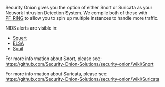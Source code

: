 Security Onion gives you the option of either Snort or Suricata as your Network Intrusion Detection System.  We compile both of these with [PF_RING](PF_RING) to allow you to spin up multiple instances to handle more traffic.

NIDS alerts are visible in:
- [Squert](Squert)
- [ELSA](ELSA)
- [Sguil](Sguil)

For more information about Snort, please see:  
https://github.com/Security-Onion-Solutions/security-onion/wiki/Snort

For more information about Suricata, please see:  
https://github.com/Security-Onion-Solutions/security-onion/wiki/Suricata